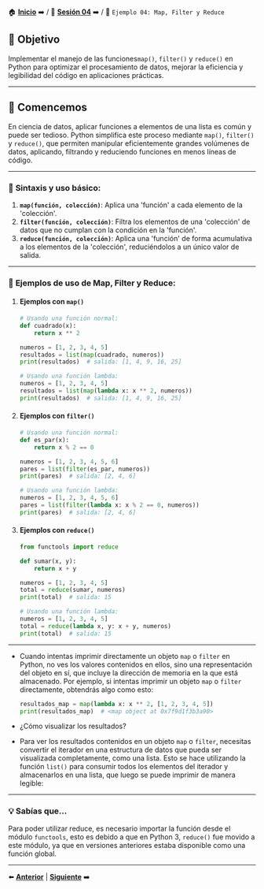 🏠 [**Inicio**](../../Readme.md) ➡️ / 📖 [**Sesión 04**](../Readme.md) ➡️ / 📝 `Ejemplo 04: Map, Filter y Reduce`

## 🎯 Objetivo

Implementar el manejo de las funciones`map()`, `filter()` y `reduce()` en Python para optimizar el procesamiento de datos, mejorar la eficiencia y legibilidad del código en aplicaciones prácticas.

---

## 🚀 Comencemos

En ciencia de datos, aplicar funciones a elementos de una lista es común y puede ser tedioso. Python simplifica este proceso mediante `map()`, `filter()` y `reduce()`, que permiten manipular eficientemente grandes volúmenes de datos, aplicando, filtrando y reduciendo funciones en menos líneas de código.

---

### 🔦 **Sintaxis y uso básico:**

1. **`map(función, colección)`**: Aplica una 'función' a cada elemento de la 'colección'.
2. **`filter(función, colección)`**: Filtra los elementos de una 'colección' de datos que no cumplan con la condición en la 'función'.
3. **`reduce(función, colección)`**: Aplica una 'función' de forma acumulativa a los elementos de la 'colección', reduciéndolos a un único valor de salida.

---

### 🔦 **Ejemplos de uso de Map, Filter y Reduce:**

1. #### Ejemplos con `map()`

    ```python
    # Usando una función normal:
    def cuadrado(x):
        return x ** 2

    numeros = [1, 2, 3, 4, 5]
    resultados = list(map(cuadrado, numeros))
    print(resultados)  # salida: [1, 4, 9, 16, 25]

    # Usando una función lambda:
    numeros = [1, 2, 3, 4, 5]
    resultados = list(map(lambda x: x ** 2, numeros))
    print(resultados)  # salida: [1, 4, 9, 16, 25]
    ```

2. #### Ejemplos con `filter()`

    ```python
    # Usando una función normal:
    def es_par(x):
        return x % 2 == 0

    numeros = [1, 2, 3, 4, 5, 6]
    pares = list(filter(es_par, numeros))
    print(pares)  # salida: [2, 4, 6]

    # Usando una función lambda:
    numeros = [1, 2, 3, 4, 5, 6]
    pares = list(filter(lambda x: x % 2 == 0, numeros))
    print(pares)  # salida: [2, 4, 6]
    ```

3. #### Ejemplos con `reduce()`

    ```python
    from functools import reduce

    def sumar(x, y):
        return x + y

    numeros = [1, 2, 3, 4, 5]
    total = reduce(sumar, numeros)
    print(total)  # salida: 15

    # Usando una función lambda:
    numeros = [1, 2, 3, 4, 5]
    total = reduce(lambda x, y: x + y, numeros)
    print(total)  # salida: 15
    ```
---

- Cuando intentas imprimir directamente un objeto `map` o `filter` en Python, no ves los valores contenidos en ellos, sino una representación del objeto en sí, que incluye la dirección de memoria en la que está almacenado. Por ejemplo, si intentas imprimir un objeto `map` o `filter` directamente, obtendrás algo como esto:

    ```python
    resultados_map = map(lambda x: x ** 2, [1, 2, 3, 4, 5])
    print(resultados_map)  # <map object at 0x7f9d1f3b3a90>
    ```

- ¿Cómo visualizar los resultados?

- Para ver los resultados contenidos en un objeto `map` o `filter`, necesitas convertir el iterador en una estructura de datos que pueda ser visualizada completamente, como una lista. Esto se hace utilizando la función `list()` para consumir todos los elementos del iterador y almacenarlos en una lista, que luego se puede imprimir de manera legible:

---


### 💡 **Sabías que...**

Para poder utilizar reduce, es necesario importar la función desde el módulo `functools`, esto es debido a que en Python 3, `reduce()` fue movido a este módulo, ya que en versiones anteriores estaba disponible como una función global.

---

⬅️ [**Anterior**](../Ejemplo-02/Readme.md) | [**Siguiente**](../Reto-03/Readme.md) ➡️
